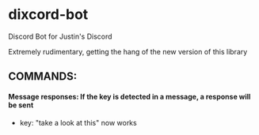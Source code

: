 # dixcord-bot
 Discord Bot for Justin's Discord
 
 Extremely rudimentary, getting the hang of the new version of this library
 
## COMMANDS:

#### Message responses: If the key is detected in a message, a response will be sent

- key: "take a look at this" now works
